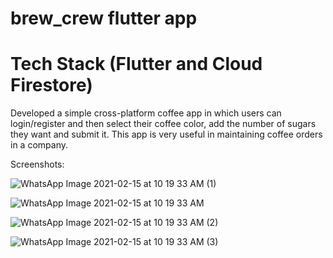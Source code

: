 # brew_crew flutter app

# Tech Stack (Flutter and Cloud Firestore)

Developed a simple cross-platform coffee app in which users can login/register and then select their coffee color, add the number of sugars they
want and submit it. This app is very useful in maintaining coffee orders in a company.

Screenshots:

![WhatsApp Image 2021-02-15 at 10 19 33 AM (1)](https://user-images.githubusercontent.com/47854537/107908629-800e9800-6f7c-11eb-95a7-a707a91b1105.jpeg)

![WhatsApp Image 2021-02-15 at 10 19 33 AM](https://user-images.githubusercontent.com/47854537/107908630-813fc500-6f7c-11eb-9448-4fc5b99837df.jpeg)

![WhatsApp Image 2021-02-15 at 10 19 33 AM (2)](https://user-images.githubusercontent.com/47854537/107908633-8270f200-6f7c-11eb-9d31-d58e7c9dfcce.jpeg)

![WhatsApp Image 2021-02-15 at 10 19 33 AM (3)](https://user-images.githubusercontent.com/47854537/107908636-843ab580-6f7c-11eb-86ce-5a0d12b7016e.jpeg)



